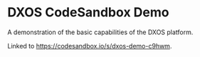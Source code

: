 # DXOS CodeSandbox Demo

A demonstration of the basic capabilities of the DXOS platform.

Linked to https://codesandbox.io/s/dxos-demo-c9hwm.
